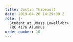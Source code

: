 ```yaml
---
title: Justin Thibeault
date: 2019-04-26 14:29:00 Z
role: |-
  Student at UMass Lowell<br>
  FRC 4176 Alumnus
order-number: 10
---
```


